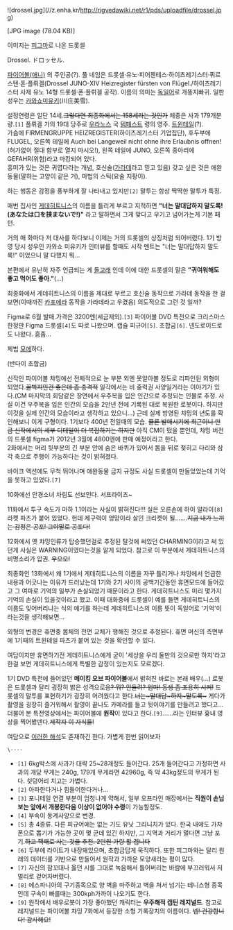 ![drossel.jpg](//z.enha.kr/http://rigvedawiki.net/r1/pds/uploadfile/drossel.jp
g)

[JPG image (78.04 KB)]

  
이미지는 [피그마](%ED%94%BC%EA%B7%B8%EB%A7%88.md)로 나온 드롯셀

Drossel. ドロッセル.

[파이어볼(애니)](%ED%8C%8C%EC%9D%B4%EC%96%B4%EB%B3%BC%28%EC%95%A0%EB%8B%88%29.md)
의 주인공(?). 풀 네임은 드롯셀·유노·피어첸테스·하이츠레기스터·퓌르스텐·폰·플뤼겔(Drossel JUNO-XIV Heizregister
fürsten von Flügel./하이츠레기스터 사제 유노 14형 드롯셀·폰·플뤼겔 공작). 이름의 의미는
[독일어](%EB%8F%85%EC%9D%BC%EC%96%B4.md)로 개똥지빠귀. 일판 성우는 [카와쇼미유키](%EC%B9%B4%EC%99%80%EC%87%BC%20%EB%AF%B8%EC%9C%A0%ED%82%A4.md)(川庄美雪).

설정연령은 일단 14세.<del>그렇다면 최종화에서는 158세라는 것인가</del> 체중은 사과 179개분량.`[1]` 플뤼겔 가의 19대
당주로 [우라노스](%EC%9A%B0%EB%9D%BC%EB%85%B8%EC%8A%A4.md) 국
[템페스트](%ED%85%9C%ED%8E%98%EC%8A%A4%ED%8A%B8.md) 령의 영주.
[트윈테일](%ED%8A%B8%EC%9C%88%ED%85%8C%EC%9D%BC.md)(?).  
가슴에 FIRMENGRUPPE HEIZREGISTER(하이츠레기스터 기업집단), 후두부에 FLUGEL, 오른쪽 테일에 Auch bei
Langeweil nicht ohne ihre Erlaubnis offnen!(허가없이 절대 함부로 열지 마시오!), 왼쪽 테일에 JUNO,
오른쪽 종아리에 GEFAHR(위험)라고 마킹되어 있다.  
흥미가 있는 것은 귀엽다라는 개념, 호신술([가라데](%EA%B0%80%EB%9D%BC%EB%8D%B0.md)라고 믿고 있음) 갖고
싶은 것은 애완동물(말하는 고양이 같은 거), 마법의 스틱(요술 지팡이).

하는 행동은 감정을 풍부하게 잘 나타내고 있지만`[2]` 말투는 항상 딱딱한 말투가 특징.

매번 집사인 [게데히트니스](%EA%B2%8C%EB%8D%B0%ED%9E%88%ED%8A%B8%EB%8B%88%EC%8A%A4.md)의
이름을 틀리게 부르고 지적하면 **"너는 말대답하지 말도록!(あなたは口を挟まないで!)"** 라고 말하면서 그게 맞다고 우기고 넘어가는게 기본
패턴.

거의 매 화마다 저 대사를 하다보니 이제는 거의 드롯셀의 상징처럼 되어버렸다. 1기 방영 당시 성우인 카와쇼 미유키가 인터뷰를 할때도 시작
멘트는 "너는 말대답하지 말도록!" 이었으니 말 다했지 뭐...

본편에서 유난히 자주 언급되는 게 [돌고래](%EB%8F%8C%EA%B3%A0%EB%9E%98.md) 인데 이에 대한 드롯셀의 말은
**"귀여워해도 좋고 먹어도 좋아."**(...)

최종화에서 게데히트니스의 이름을 제대로 부르고 호신술 동작으로 가라데 동작을 한 걸 보면(이때까진
[카포에라](%EC%B9%B4%ED%8F%AC%EC%97%90%EB%9D%BC.md) 동작을 가라데라고 우겼음) 의도적으로 그런 것
일까?

Figma로 6월 발매.가격은 3200엔(세금제외).`[3]` 파이어볼 DVD 특전으로 크리스마스 한정판 Figma 드롯셀`[4]`도 따로
나왔으며. 캡슐 피규어`[5]`. 초합금`[6]`. 넨도로이드로도 나왔다. 흠좀...

제법 [모에](%EB%AA%A8%EC%97%90.md)하다.

(반다이 초합금)

  

신작인 파이어볼 챠밍에선 전체적으로 눈 부분 외엔 못알아볼 정도로 리파인된 외형이 되었다.<del>꿀벅지인건 좋은데 좀 충격적</del>
일각에서는 비 중력권 사양일거라는 이야기가 있다.(CM 마지막의 회담같은 장면에서 우주복을 입은 인간으로 추정되는 인물로 추정. 사실 이건
우주복을 입은 인간의 모습을 2만년 전에 기록된 대로 복원한 로봇이다. 하지만 이것을 실제 인간의 모습이라고 생각하고 있으니...) 근데
실제 방영된 챠밍의 년도를 확인해보니 이게 구형이다. 1기보다 400년 전일때의 모습. <del>물론 발매시기에 최근이니 만큼 신작에서의
세부 디테일이 더 복잡하기는 하지만</del> 아직 CM이 떴을 뿐인데, 챠밍 버전의 드롯셀 figma가 2012년 3월에 4800엔에 판매
예정이라고 한다.  
2화에서는 머리 뒷부분의 긴 부분 안에 숨은 바퀴가 있어서 몸을 뒤로 젖히고 다리와 삼각 축으로 주행이 가능하다는 것이 밝혀졌다.

  

바이크 액션에도 무척 뛰어나며 애완동물 금지 규정도 사실 드롯셀이 만들었었는데 기억을 못하고 있었다.`[7]`

  

10화에선 안경소녀 차림도 선보인다. 서프라이즈~

  

11화에서 투구 속도가 마하 1.1이라는 사실이 밝혀진다!!! 실은 오른손에 하이 알라이`[8]`라켓 파츠가 붙어 있었다. 헌데 제구력이
엉망이라 살인 크리켓이 될.......<del>지금 내가 느끼는 감정은 공포! 그야말로 공포다!</del>

  

12화에서 옛 챠밍인류가 탑승했던걸로 추정된 탈것에 써있던 CHARMING이라고 써 있던게 사실은 WARNING이였다는것을 알게 되었다.
참고로 이 부분에서 게데히트니스의 비명소리가 압권. <del>우오오!</del>

  

최종화인 13화에서 왜 1기에서 게데히트니스의 이름을 자꾸 틀리거나 챠밍에서 언급한 내용과 어긋나는 이유가 드러났는데 1기와 2기 사이의
공백기간동안 휴면모드에 들어갔고 그 여파로 기억의 일부가 손실되었기 때문이라고 한다. 게데히트니스도 미리 몇가지 기억의 손실이 있을것이라고
했고. 이때 대화중에 드롯셀이 예를 들면 게데히트니스의 이름도 잊어버리냐는 식의 예기를 하는데 게데히트니스의 이름 뜻이 독일어로
'기억'이라는것을 생각해보면...

  

외형의 변경은 휴면중 몸체의 전면 교체가 행해진 것으로 추정된다. 휴면 머신의 측면부에 1기때의 트윈테일 파츠가 붙어 있는 것을 확인할 수
있다.

  

여담이지만 휴면하기전 게데히트니스에게 굳이 '세상을 우리 둘만의 것으로만 하지'라고 한걸 보면 게데히트니스에게 특별한 감정이 있는지도
모르겠다.

  
  

1기 DVD 특전에 들어있던 **메이킹 오브 파이어볼**에서 밝혀진 바로는 본래 배우(...) 로봇은 드롯셀과 달리 굉장히 밝은
성격으로<del>응? 뭐? 안들려? 엄마! 동생 좀 조용히 시켜!</del> 드롯셀의 말투를 표현하기가 굉장히 어려웠다고
한다.<del>너는~말대답~하지~말도록~</del> 게다가 촬영을 굉장히 즐거워해서 촬영이 끝나도 카메라를 들고 뒷이야기를 만들려고
했다고... 더불어 본 특전영상에서는 파이어볼에 **원작**이 있다고 한다.`[9]`......라는 인터뷰 흉내 영상을
찍어봤덴다.<del>제작자 이 자식들!</del>

  

여담으로 [이러한
해석](http://www.typemoon.net/bbs/board.php?bo_table=review&wr_id=107818)도 존재하긴
한다. 가볍게 한번 읽어보자

`\----`

  * `[1]` 6kg박스에 사과가 대략 25~28개정도 들어간다. 25개 들어간다고 가정하면 사과의 개당 무게는 240g, 179개 무게라면 42960g, 즉 약 43kg정도의 무게가 된다. 쇳덩어리 치고는 가볍다.
  * `[2]` 아파한다거나 힘들어한다거나...
  * `[3]` 포니테일 연결 부분이 엄청나게 약해서, 일부 오프라인 매장에서는 **직원이 손님 보는 앞에서 개봉한다음 이상이 없어야 수령**이 가능할정도.
  * `[4]` 부속이 동계사양으로 변경.
  * `[5]` 총 4종류. 다른 피규어에는 없는 기도 유닛 그리니치가 있다. 한국 내에도 가챠폰으로 뽑기가 가능한 곳이 몇 군데 있긴 하지만, 그 지역과 거리가 멀다면 그냥 포기.<del>하고 팩째로 사는 것을 추천. 2만원 가량 할 겝니다</del>
  * `[6]` 두부에 라이트가 내장돼있으며, 초합금답게 묵직하다. 또한 피그마와는 달리 원래의 데이터를 기반으로 만들어서 원작과 가까운 모양새라는 평이 많다.
  * `[7]` 자신의 잠꼬대나 읋던 시를 그대로 녹음해서 틀어버리는 바람에 부끄러워서 저 멀리로 걷어차버렸다.
  * `[8]` 에스파니아의 구기종목으로 양 벽을 마주하고 벽을 쳐서 넘기는 테니스형 종목인데 구속이 빠를때는 300kph가까이 나오기도 한다.
  * `[9]` 원작에서 배우로봇이 가장 좋아했던 캐릭터는 **우주해적 캡틴 레지널드**. 참고로 레지널드는 파이어볼 챠밍 7화에서 등장한 소형 기록장치의 이름이다. <del>넵! 건강합니다! 감사해요!</del>

